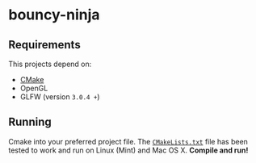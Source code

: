 # bouncy-ninja

## Requirements

This projects depend on:

* [CMake](http://www.cmake.org/install/)
* OpenGL
* GLFW (version `3.0.4 +`)

## Running

Cmake into your preferred project file. The [`CMakeLists.txt`](CMakeLists.txt)
file has been tested to work and run on Linux (Mint) and Mac OS X.
**Compile and run!**
